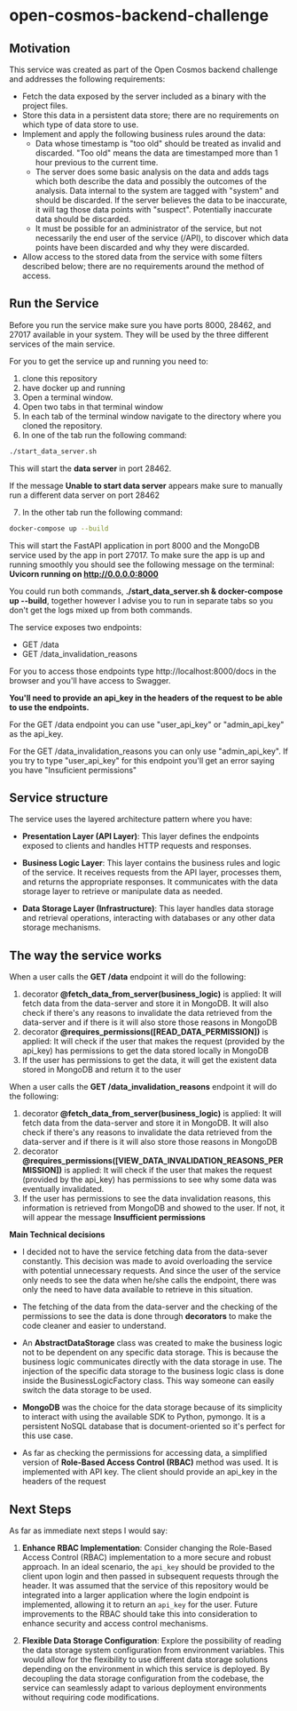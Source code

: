 # open-cosmos-backend-challenge


## Motivation

This service was created as part of the Open Cosmos backend challenge and addresses the following requirements:

- Fetch the data exposed by the server included as a binary with the project files.
- Store this data in a persistent data store; there are no requirements on which type of data store to use.
- Implement and apply the following business rules around the data:
  - Data whose timestamp is "too old" should be treated as invalid and discarded. "Too old" means the data are timestamped more than 1 hour previous to the current time.
  - The server does some basic analysis on the data and adds tags which both describe the data and possibly the outcomes of the analysis. Data internal to the system are tagged with "system" and should be discarded. If the server believes the data to be inaccurate, it will tag those data points with "suspect". Potentially inaccurate data should be discarded.
  - It must be possible for an administrator of the service, but not necessarily the end user of the service (/API), to discover which data points have been discarded and why they were discarded.
- Allow access to the stored data from the service with some filters described below; there are no requirements around the method of access.

## Run the Service

Before you run the service make sure you have ports 8000, 28462, and 27017 available in your system.
They will be used by the three different services of the main service.

For you to get the service up and running you need to:
1. clone this repository 
2. have docker up and running
3. Open a terminal window.
4. Open two tabs in that terminal window
5. In each tab of the terminal window navigate to the directory where you cloned the repository.
6. In one of the tab run the following command:
```bash
./start_data_server.sh
```

This will start the **data server** in port 28462.

If the message **Unable to start data server** appears make sure to manually run a different data server
on port 28462

7. In the other tab run the following command:
```bash
docker-compose up --build
```
This will start the FastAPI application in port 8000 and the MongoDB service used by the app in port 27017.
To make sure the app is up and running smoothly you should see the following message on the terminal: **Uvicorn running on http://0.0.0.0:8000**


You could run both commands, **./start_data_server.sh & docker-compose up --build**,  together however I advise you to run in separate tabs 
so you don't get the logs mixed up from both commands.


The service exposes two endpoints: 
- GET /data 
- GET /data_invalidation_reasons

For you to access those endpoints type http://localhost:8000/docs in the browser and you'll have access to Swagger.

**You'll need to provide an api_key in the headers of the request
to be able to use the endpoints.**


For the GET /data endpoint you can use "user_api_key" or "admin_api_key" as the api_key.  


For the GET /data_invalidation_reasons you can only use "admin_api_key". 
If you try to type "user_api_key" for this endpoint you'll get an error saying you have "Insuficient permissions"


## Service structure

The service uses the layered architecture pattern where you have:
- **Presentation Layer (API Layer)**: This layer defines the endpoints exposed to clients and handles HTTP requests and responses.

- **Business Logic Layer**: This layer contains the business rules and logic of the service. 
It receives requests from the API layer, processes them, and returns the appropriate responses. 
It communicates with the data storage layer to retrieve or manipulate data as needed.

- **Data Storage Layer (Infrastructure)**: This layer handles data storage and retrieval operations, 
interacting with databases or any other data storage mechanisms.

## The way the service works

When a user calls the **GET /data** endpoint it will do the following:
1. decorator **@fetch_data_from_server(business_logic)** is applied: 
It will fetch data from the data-server and store it in MongoDB. 
It will also check if there's any reasons to invalidate the data retrieved from the data-server
and if there is it will also store those reasons in MongoDB
2. decorator **@requires_permissions([READ_DATA_PERMISSION])** is applied:
It will check if the user that makes the request (provided by the api_key) has permissions
to get the data stored locally in MongoDB
3. If the user has permissions to get the data,
it will get the existent data stored in MongoDB and return it to the user

When a user calls the **GET /data_invalidation_reasons** endpoint it will do the following:
1. decorator **@fetch_data_from_server(business_logic)** is applied: 
It will fetch data from the data-server and store it in MongoDB. 
It will also check if there's any reasons to invalidate the data retrieved from the data-server
and if there is it will also store those reasons in MongoDB
2. decorator **@requires_permissions([VIEW_DATA_INVALIDATION_REASONS_PERMISSION])** is applied:
It will check if the user that makes the request (provided by the api_key) has permissions
to see why some data was eventually invalidated.
3. If the user has permissions to see the data invalidation reasons, this information is retrieved
from MongoDB and showed to the user. If not, it will appear the message **Insufficient permissions**

**Main Technical decisions**
- I decided not to have the service fetching data from the data-sever constantly.
This decision was made to avoid overloading the service with potential unnecessary requests.
And since the user of the service only needs to see the data when he/she calls the endpoint, 
there was only the need to have data available to retrieve in this situation.


- The fetching of the data from the data-server and the checking of the permissions to see the data
is done through **decorators** to make the code cleaner and easier to understand.


- An **AbstractDataStorage** class was created to make the business logic not to be dependent on any
specific data storage. This is because the business logic communicates directly with the 
data storage in use. The injection of the specific data storage to the business logic class
is done inside the BusinessLogicFactory class. This way someone can easily switch the data storage to be used.


- **MongoDB** was the choice for the data storage because of its simplicity to interact with 
using the available SDK to Python, pymongo. It is a persistent NoSQL database that is document-oriented
so it's perfect for this use case.


- As far as checking the permissions for accessing data, 
a simplified version of **Role-Based Access Control (RBAC)** method was used.
It is implemented with API key. The client should provide an api_key in the headers of 
the request


## Next Steps
As far as immediate next steps I would say:


1. **Enhance RBAC Implementation**: Consider changing the Role-Based Access Control (RBAC) implementation to a more secure and robust approach. In an ideal scenario, the `api_key` should be provided to the client upon login and then passed in subsequent requests through the header. It was assumed that the service of this repository would be integrated into a larger application where the login endpoint is implemented, allowing it to return an `api_key` for the user. Future improvements to the RBAC should take this into consideration to enhance security and access control mechanisms.

2. **Flexible Data Storage Configuration**: Explore the possibility of reading the data storage system configuration from environment variables. This would allow for the flexibility to use different data storage solutions depending on the environment in which this service is deployed. By decoupling the data storage configuration from the codebase, the service can seamlessly adapt to various deployment environments without requiring code modifications.

